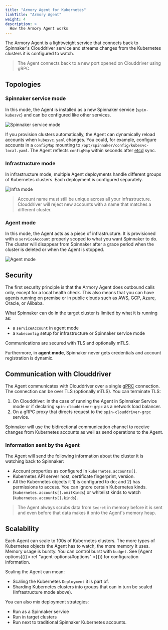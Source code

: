 ```yaml
---
title: "Armory Agent for Kubernetes"
linkTitle: "Armory Agent"
weight: 4
description: >
  How the Armory Agent works
---
```


The Armory Agent is a lightweight service that connects back to Spinnaker's Clouddriver service and streams changes from the Kubernetes clusters it is configured to watch.

> The Agent connects back to a new port opened on Clouddriver using gRPC.


## Topologies

### Spinnaker service mode

In this mode, the Agent is installed as a new Spinnaker service (`spin-kubesvc`) and can be configured like other services.

![Spinnaker service mode](/images/armory-agent/in-cluster-mode.png)

If you provision clusters automatically, the Agent can dynamically reload accounts when `kubesvc.yaml` changes. You could, for example, configure accounts in a `configMap` mounting to `/opt/spinnaker/config/kubesvc-local.yaml`.  The Agent reflects `configMap` within seconds after [etcd](https://etcd.io/) sync.

### Infrastructure mode

In infrastructure mode, multiple Agent deployments handle different groups of Kubernetes clusters. Each deployment is configured separately.

![Infra mode](/images/armory-agent/agent-infra-mode.png)

> Account name must still be unique across all your infrastructure. Clouddriver will reject new accounts with a name that matches a different cluster.

### Agent mode

In this mode, the Agent acts as a piece of infrastructure. It is provisioned with a `serviceAccount` properly scoped to what you want Spinnaker to do. The cluster will disappear from Spinnaker after a grace period when the cluster is deleted or when the Agent is stopped.

![Agent mode](/images/armory-agent/agent-mode.png)


## Security

The first security principle is that the Armory Agent does outbound calls only, except for a local health check. This also means that you can have agents running on premise or in public clouds such as AWS, GCP, Azure, Oracle, or Alibaba.

What Spinnaker can do in the target cluster is limited by what it is running as:

- a `serviceAccount` in agent mode
- a `kubeconfig` setup for infrastructure or Spinnaker service mode

Communications are secured with TLS and optionally mTLS.

Furthermore, in **agent mode**, Spinnaker never gets credentials and account registration is dynamic.


## Communication with Clouddriver

The Agent communicates with Clouddriver over a single [gPRC](https://grpc.io/) connection. The connection can be over TLS (optionally mTLS). You can terminate TLS:

1. On Clouddriver: in the case of running the Agent in Spinnaker Service mode or if declaring `spin-clouddriver-grpc` as a network load balancer.
2. On a gRPC proxy that directs request to the `spin-clouddriver-grpc` service.

Spinnaker will use the bidirectional communication channel to receive changes from Kubernetes accounts as well as send operations to the Agent.

### Information sent by the Agent

The Agent will send the following information about the cluster it is watching back to Spinnaker:

- Account properties as configured in `kubernetes.accounts[]`.
- Kubernetes API server host, certificate fingerprint, version.
- All the Kubernetes objects it 1) is configured to do; and 2) has permissions to access. You can ignore certain Kubernetes kinds. (`kubernetes.accounts[].omitKinds`) or whitelist kinds to watch (`kubernetes.accounts[].kinds`).

> The Agent always scrubs data from `Secret` in memory before it is sent and even before that data makes it onto the Agent's memory heap.


## Scalability

Each Agent can scale to 100s of Kubernetes clusters. The more types of Kubernetes objects the Agent has to watch, the more memory it uses. Memory usage is bursty. You can control burst with `budget`. See [Agent options]({{< ref "agent-options/#options" >}})) for configuration information.

Scaling the Agent can mean:

- Scaling the Kubernetes `Deployment` it is part of.
- Sharding Kubernetes clusters into groups that can in turn be scaled (Infrastructure mode above).

You can also mix deployment strategies:

- Run as a Spinnaker service
- Run in target clusters
- Run next to traditional Spinnaker Kubernetes accounts.



